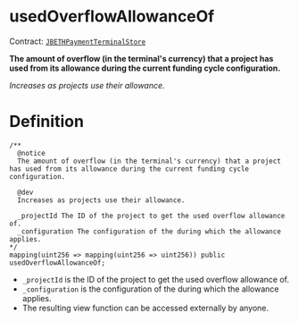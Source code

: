 # usedOverflowAllowanceOf

Contract: [`JBETHPaymentTerminalStore`](../)​‌

**The amount of overflow (in the terminal's currency) that a project has used from its allowance during the current funding cycle configuration.**

_Increases as projects use their allowance._

# Definition

```solidity
/**
  @notice 
  The amount of overflow (in the terminal's currency) that a project has used from its allowance during the current funding cycle configuration. 

  @dev 
  Increases as projects use their allowance.

  _projectId The ID of the project to get the used overflow allowance of.
  _configuration The configuration of the during which the allowance applies.
*/
mapping(uint256 => mapping(uint256 => uint256)) public usedOverflowAllowanceOf;
```

* `_projectId` is the ID of the project to get the used overflow allowance of.
* `_configuration` is the configuration of the during which the allowance applies.
* The resulting view function can be accessed externally by anyone.
